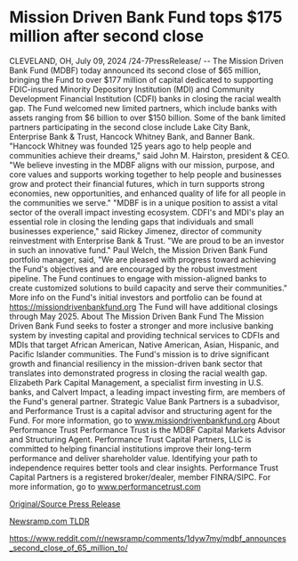 # Mission Driven Bank Fund tops $175 million after second close

CLEVELAND, OH, July 09, 2024 /24-7PressRelease/ -- The Mission Driven Bank Fund (MDBF) today announced its second close of $65 million, bringing the Fund to over $177 million of capital dedicated to supporting FDIC-insured Minority Depository Institution (MDI) and Community Development Financial Institution (CDFI) banks in closing the racial wealth gap.  The Fund welcomed new limited partners, which include banks with assets ranging from $6 billion to over $150 billion. Some of the bank limited partners participating in the second close include Lake City Bank, Enterprise Bank & Trust, Hancock Whitney Bank, and Banner Bank.  "Hancock Whitney was founded 125 years ago to help people and communities achieve their dreams," said John M. Hairston, president & CEO. "We believe investing in the MDBF aligns with our mission, purpose, and core values and supports working together to help people and businesses grow and protect their financial futures, which in turn supports strong economies, new opportunities, and enhanced quality of life for all people in the communities we serve."  "MDBF is in a unique position to assist a vital sector of the overall impact investing ecosystem. CDFI's and MDI's play an essential role in closing the lending gaps that individuals and small businesses experience," said Rickey Jimenez, director of community reinvestment with Enterprise Bank & Trust. "We are proud to be an investor in such an innovative fund."  Paul Welch, the Mission Driven Bank Fund portfolio manager, said, "We are pleased with progress toward achieving the Fund's objectives and are encouraged by the robust investment pipeline. The Fund continues to engage with mission-aligned banks to create customized solutions to build capacity and serve their communities."  More info on the Fund's initial investors and portfolio can be found at https://missiondrivenbankfund.org The Fund will have additional closings through May 2025.  About The Mission Driven Bank Fund  The Mission Driven Bank Fund seeks to foster a stronger and more inclusive banking system by investing capital and providing technical services to CDFIs and MDIs that target African American, Native American, Asian, Hispanic, and Pacific Islander communities. The Fund's mission is to drive significant growth and financial resiliency in the mission-driven bank sector that translates into demonstrated progress in closing the racial wealth gap. Elizabeth Park Capital Management, a specialist firm investing in U.S. banks, and Calvert Impact, a leading impact investing firm, are members of the Fund's general partner. Strategic Value Bank Partners is a subadvisor, and Performance Trust is a capital advisor and structuring agent for the Fund. For more information, go to www.missiondrivenbankfund.org   About Performance Trust  Performance Trust is the MDBF Capital Markets Advisor and Structuring Agent. Performance Trust Capital Partners, LLC is committed to helping financial institutions improve their long-term performance and deliver shareholder value. Identifying your path to independence requires better tools and clear insights. Performance Trust Capital Partners is a registered broker/dealer, member FINRA/SIPC. For more information, go to www.performancetrust.com 

[Original/Source Press Release](https://www.24-7pressrelease.com/press-release/512356/mission-driven-bank-fund-tops-175-million-after-second-close)
                    

[Newsramp.com TLDR](None) 

https://www.reddit.com/r/newsramp/comments/1dyw7my/mdbf_announces_second_close_of_65_million_to/